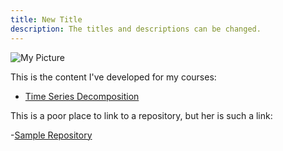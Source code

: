 ```yaml
---
title: New Title
description: The titles and descriptions can be changed.
---
```


![My Picture](/pics/pareto.jpg)

This is the content I've developed for my courses:

- [Time Series Decomposition](/timeseries/index.md)

This is a poor place to link to a repository, but her is such a link:

-[Sample Repository](https://github.com/kcouther/sample1)
